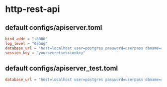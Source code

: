 # http-rest-api

## default configs/apiserver.toml
```toml
bind_addr = ":8080"
log_level = "debug"
database_url = "host=localhost user=postgres password=userpass dbname=restapi_dev sslmode=disable"
session_key = "yoursecretsessionkey"
```

## default configs/apiserver_test.toml
```toml
database_url = "host=localhost user=postgres password=userpass dbname=restapi_test sslmode=disable"
```
